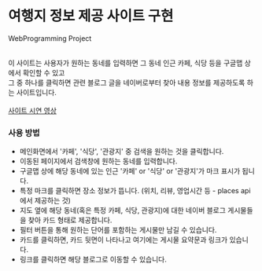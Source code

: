 # 여행지 정보 제공 사이트 구현
WebProgramming Project<br><br>


이 사이트는 사용자가 원하는 동네를 입력하면 그 동네 인근 카페, 식당 등을 구글맵 상에서 확인할 수 있고<br>
그 중 하나를 클릭하면 관련 블로그 글을 네이버로부터 찾아 내용 정보를 제공하도록 하는 사이트입니다.<br><br>
[사이트 시연 영상](https://youtu.be/DMAESJbLS3o)


### 사용 방법
- 메인화면에서 '카페', '식당', '관광지' 중 검색을 원하는 것을 클릭합니다.
- 이동된 페이지에서 검색창에 원하는 동네를 입력합니다.
- 구글맵 상에 해당 동네에 있는 인근 '카페' or '식당' or '관광지'가 마크 표시가 됩니다.
- 특정 마크를 클릭하면 장소 정보가 뜹니다. (위치, 리뷰, 영업시간 등 - places api에서 제공하는 것)
- 지도 옆에 해당 동네(혹은 특정 카페, 식당, 관광지)에 대한 네이버 블로그 게시물들을 찾아 카드 형태로 제공합니다.
- 필터 버튼을 통해 원하는 단어를 포함하는 게시물만 남길 수 있습니다.
- 카드를 클릭하면, 카드 뒷면이 나타나고 여기에는 게시물 요약문과 링크가 있습니다.
- 링크를 클릭하면 해당 블로그로 이동할 수 있습니다.

